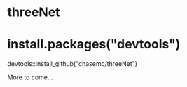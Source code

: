 # threeNet


# install.packages("devtools")
devtools::install_github("chasemc/threeNet")




More to come...
